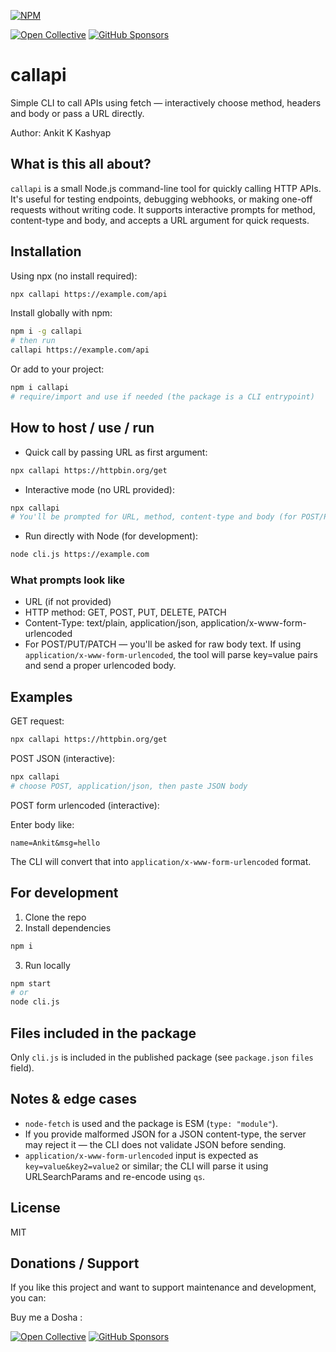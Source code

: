 [![NPM](https://nodei.co/npm/callapi.png)](https://www.npmjs.com/package/callapi)

[![Open Collective](https://img.shields.io/opencollective/all/callapi?logo=open-collective)](https://opencollective.com/callapi)
[![GitHub Sponsors](https://img.shields.io/github/sponsors/ankitkrks1?label=GitHub%20Sponsors&logo=github)](https://github.com/sponsors/ankitkrks1)

# callapi

Simple CLI to call APIs using fetch — interactively choose method, headers and body or pass a URL directly.

Author: Ankit K Kashyap

## What is this all about?

`callapi` is a small Node.js command-line tool for quickly calling HTTP APIs. It's useful for testing endpoints, debugging webhooks, or making one-off requests without writing code. It supports interactive prompts for method, content-type and body, and accepts a URL argument for quick requests.

## Installation

Using npx (no install required):

```bash
npx callapi https://example.com/api
```

Install globally with npm:

```bash
npm i -g callapi
# then run
callapi https://example.com/api
```

Or add to your project:

```bash
npm i callapi
# require/import and use if needed (the package is a CLI entrypoint)
```

## How to host / use / run

- Quick call by passing URL as first argument:

```bash
npx callapi https://httpbin.org/get
```

- Interactive mode (no URL provided):

```bash
npx callapi
# You'll be prompted for URL, method, content-type and body (for POST/PUT/PATCH)
```

- Run directly with Node (for development):

```bash
node cli.js https://example.com
```

### What prompts look like
- URL (if not provided)
- HTTP method: GET, POST, PUT, DELETE, PATCH
- Content-Type: text/plain, application/json, application/x-www-form-urlencoded
- For POST/PUT/PATCH — you'll be asked for raw body text. If using `application/x-www-form-urlencoded`, the tool will parse key=value pairs and send a proper urlencoded body.

## Examples

GET request:

```bash
npx callapi https://httpbin.org/get
```

POST JSON (interactive):

```bash
npx callapi
# choose POST, application/json, then paste JSON body
```

POST form urlencoded (interactive):

Enter body like:

```
name=Ankit&msg=hello
```

The CLI will convert that into `application/x-www-form-urlencoded` format.

## For development

1. Clone the repo
2. Install dependencies

```bash
npm i
```

3. Run locally

```bash
npm start
# or
node cli.js
```

## Files included in the package

Only `cli.js` is included in the published package (see `package.json` `files` field).

## Notes & edge cases

- `node-fetch` is used and the package is ESM (`type: "module"`).
- If you provide malformed JSON for a JSON content-type, the server may reject it — the CLI does not validate JSON before sending.
- `application/x-www-form-urlencoded` input is expected as `key=value&key2=value2` or similar; the CLI will parse it using URLSearchParams and re-encode using `qs`.

## License

MIT

## Donations / Support

If you like this project and want to support maintenance and development, you can:

Buy me a Dosha :

[![Open Collective](https://img.shields.io/opencollective/all/sharemydisk?logo=open-collective)](https://opencollective.com/sharemydisk)
[![GitHub Sponsors](https://img.shields.io/github/sponsors/ankitkrks1?label=GitHub%20Sponsors&logo=github)](https://github.com/sponsors/ankitkrks1)
